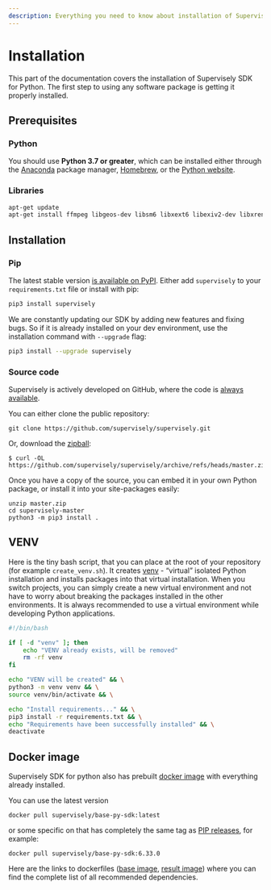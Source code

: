 ```yaml
---
description: Everything you need to know about installation of Supervisely SDK for Python
---
```


# Installation

This part of the documentation covers the installation of Supervisely SDK for Python. The first step to using any software package is getting it properly installed.

## Prerequisites

### Python

You should use **Python 3.7 or greater**, which can be installed either through the [Anaconda](https://www.anaconda.com/products/distribution) package manager, [Homebrew](https://brew.sh/), or the [Python website](https://www.python.org/downloads/mac-osx/).

### Libraries

```bash
apt-get update
apt-get install ffmpeg libgeos-dev libsm6 libxext6 libexiv2-dev libxrender-dev libboost-all-dev -y
```

## Installation

### Pip

The latest stable version [is available on PyPI](https://pypi.org/project/supervisely/). Either add `supervisely` to your `requirements.txt` file or install with pip:

```bash
pip3 install supervisely
```

We are constantly updating our SDK by adding new features and fixing bugs.  So if it is already installed on your dev environment, use the installation command with `--upgrade` flag:

```bash
pip3 install --upgrade supervisely 
```

### Source code

Supervisely is actively developed on GitHub, where the code is [always available](https://github.com/supervisely/supervisely).

You can either clone the public repository:

```
git clone https://github.com/supervisely/supervisely.git
```

Or, download the [zipball](https://github.com/supervisely/supervisely/archive/refs/heads/master.zip):

```
$ curl -OL https://github.com/supervisely/supervisely/archive/refs/heads/master.zip
```

Once you have a copy of the source, you can embed it in your own Python package, or install it into your site-packages easily:

```
unzip master.zip
cd supervisely-master
python3 -m pip3 install .
```

## VENV

Here is the tiny bash script, that you can place at the root of your repository (for example `create_venv.sh`). It creates [venv](https://docs.python.org/3/library/venv.html) - “virtual” isolated Python installation and installs packages into that virtual installation. When you switch projects, you can simply create a new virtual environment and not have to worry about breaking the packages installed in the other environments. It is always recommended to use a virtual environment while developing Python applications.

```bash
#!/bin/bash

if [ -d "venv" ]; then
    echo "VENV already exists, will be removed"
    rm -rf venv
fi

echo "VENV will be created" && \
python3 -m venv venv && \
source venv/bin/activate && \

echo "Install requirements..." && \
pip3 install -r requirements.txt && \
echo "Requirements have been successfully installed" && \
deactivate
```

## Docker image

Supervisely SDK for python also has prebuilt [docker image](https://hub.docker.com/r/supervisely/base-py-sdk) with everything already installed.

You can use the latest version

```
docker pull supervisely/base-py-sdk:latest
```

or some specific on that has completely the same tag as [PIP releases](https://pypi.org/project/supervisely/), for example:

```
docker pull supervisely/base-py-sdk:6.33.0
```

Here are the links to dockerfiles ([base image](https://github.com/supervisely/supervisely/blob/master/base\_images/py/Dockerfile), [result image](https://github.com/supervisely/supervisely/blob/master/base\_images/py\_sdk/Dockerfile)) where you can find the complete list of all recommended dependencies.
